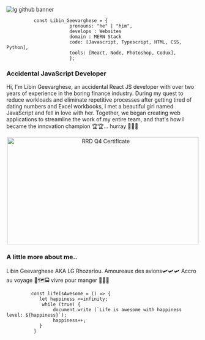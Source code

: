 
![lg github banner](https://user-images.githubusercontent.com/118127251/221344580-8c109d02-b5fc-4bfd-8e83-b3aa81945076.jpg)


              const Libin_Geevarghese = {               
                           pronouns: "he" | "him",  
                           develops : Websites 
                           domain : MERN Stack
                           code: [Javascript, Typescript, HTML, CSS, Python],
                           tools: [React, Node, Photoshop, Codux],
                           };


### Accidental JavaScript Developer

Hi, I'm Libin Geevarghese, an accidental React JS developer with over two years of experience in the boring finance industry.  During my quest to reduce workloads and eliminate repetitive processes after getting tired of dating numbers and Excel workbooks, I met a beautiful girl named JavaScript and fell in love with her. Together, we began creating web applications to streamline the work of my entire team, and that's how I became the innovation champion 🏆🏆... hurray 🎉🎉🎉 

<div style="text-align: center;">
<img src="https://user-images.githubusercontent.com/118127251/235499465-ba36d7f7-308c-46fa-bf39-7eb414a1d5d8.jpg" alt="RRD Q4 Certificate" width="500" height="280">
</div>

### A little more about me.. 
Libin Geevarghese AKA LG Rhozariou. 
Amoureaux des avions🛩🛩🛩 
Accro au voyage 🛶🗺🚍
vivre pour manger 🍔🍜🥂



             const lifeIsAwesome = () => {
                let happiness <=infinity;
                 while (true) {
                     document.write (`Life is awesome with happiness level: ${happiness}`);
                     happiness++;
                }
              }





<!--

### Hi there 👋


**libin-geevarghese/libin-geevarghese** is a ✨ _special_ ✨ repository because its `README.md` (this file) appears on your GitHub profile.

Here are some ideas to get you started:

- 🔭 I’m currently working on ...
- 🌱 I’m currently learning ...
- 👯 I’m looking to collaborate on ...
- 🤔 I’m looking for help with ...
- 💬 Ask me about ...
- 📫 How to reach me: ...
- 😄 Pronouns: ...
- ⚡ Fun fact: ...
-->


